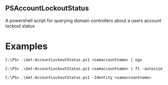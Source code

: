 PSAccountLockoutStatus
-----------------------------

A powershell script for querying domain controllers about a users account lockout status

# Examples

    C:\PS> .\Get-AccountLockoutStatus.ps1 <samaccountname> | ogv

    C:\PS> .\Get-AccountLockoutStatus.ps1 <samaccountname> | ft -autosize

    C:\PS> .\Get-AccountLockoutStatus.ps1 -Identity <samaccountname>